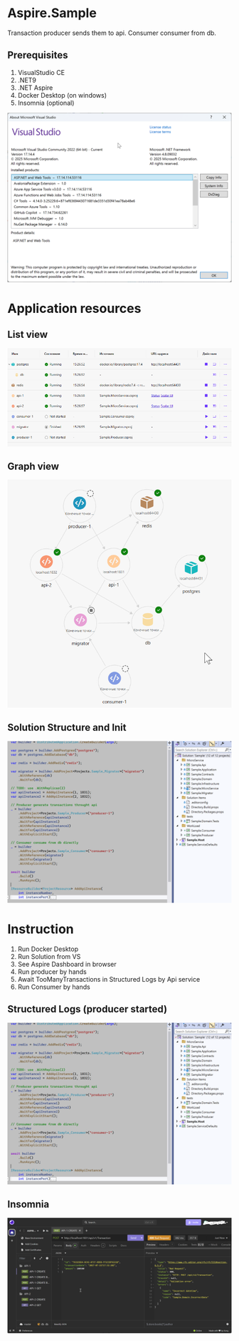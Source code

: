 # Aspire.Sample

Transaction producer sends them to api.
Consumer consumer from db.

## Prerequisites

1. VisualStudio CE
2. .NET9
3. .NET Aspire
4. Docker Desktop (on windows)
5. Insomnia (optional)

![](media/vs-version.png)

# Application resources 

## List view
![](media/aspire-resources.png)

## Graph view
![](media/aspire-graph.png)

## Solution Structure and Init 
![](media/vs-solution.png)

# Instruction

1. Run Docker Desktop
2. Run Solution from VS
3. See Aspire Dashboard in browser
4. Run producer by hands
5. Await TooManyTransactions in Structured Logs by Api service
6. Run Consumer by hands

## Structured Logs (producer started)
![](media/vs-solution.png)

## Insomnia
![](media/insomnia-1.png)